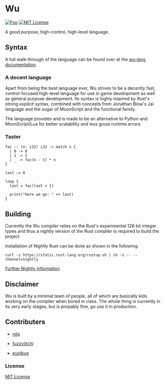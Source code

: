 # Wu

[![Foo](https://user-images.githubusercontent.com/7288322/34429152-141689f8-ecb9-11e7-8003-b5a10a5fcb29.png)](https://discord.gg/qm92sPP)
[![MIT License](https://img.shields.io/badge/license-MIT-blue.svg)](https://github.com/wu-lang/wu/blob/master/LICENSE)

A good purpose, high-control, high-level language.

## Syntax

A full walk-through of the language can be found over at the [wu-lang documentation](https://wu-lang.github.io/wu.html).

### A decent language

Apart from being the best language ever, Wu strives to be a decently fast, control-focused high-level language for use in game development as well as general purpose development. Its syntax is highly inspired by Rust's strong *explicit* syntax, combined with concepts from Jonathan Blow's Jai language and the sugar of MoonScript and the functional family.

The language provides and is made to be an alternative to Python and MoonScript/Lua for better scalability and less gross runtime errors.

### Taster

```
fac :: (n: i32) i32 -> match n {
  | 0 -> 0
  | 1 -> 1
  | _ -> fac(n - 1) * n
}

last := 0

loop {
  last = fac(last + 1)

  print("here we go: " ++ last)
}
```

## Building

Currently the Wu compiler relies on the Rust's experimental 128 bit integer types and thus a nightly version of the Rust compiler is required to build the project.

Installation of Nightly Rust can be done as shown in the following.

```
curl -s https://static.rust-lang.org/rustup.sh | sh -s -- --channel=nightly
```

[Further Nightly information](https://doc.rust-lang.org/1.13.0/book/nightly-rust.html)

## Disclaimer

Wu is built by a minimal team of people, all of which are basically kids working on the compiler when bored in class. The whole thing is currently in its very early stages, but is propably fine, go use it in production.

## Contributers

- [nilq](https://github.com/nilq)

- [fuzzylitchi](https://github.com/fuzzylitchi)

- [evolbug](https://githubc.om/evolbug)

### License

[MIT License](https://github.com/wu-lang/wu/blob/master/LICENSE)